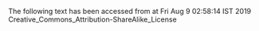 The following text has been accessed from at Fri Aug 9 02:58:14 IST 2019
Creative_Commons_Attribution-ShareAlike_License
